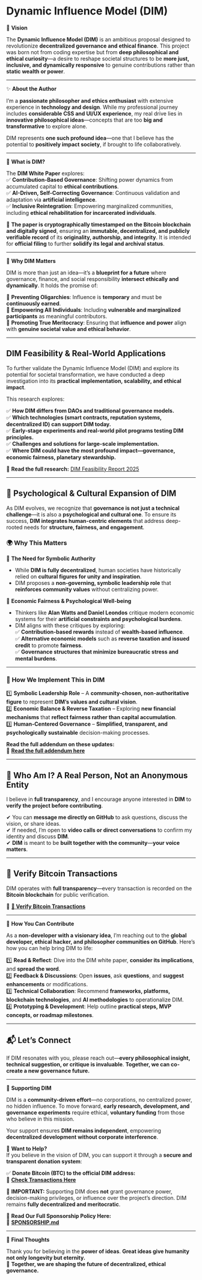 # **Dynamic Influence Model (DIM)**  

🚀 **Vision**  

The **Dynamic Influence Model (DIM)** is an ambitious proposal designed to revolutionize **decentralized governance and ethical finance**. This project was born not from coding expertise but from **deep philosophical and ethical curiosity**—a desire to reshape societal structures to be **more just, inclusive, and dynamically responsive** to genuine contributions rather than **static wealth or power**.  

---

✨ **About the Author**  

I’m a **passionate philosopher and ethics enthusiast** with extensive experience in **technology and design**. While my professional journey includes **considerable CSS and UI/UX experience**, my real drive lies in **innovative philosophical ideas**—concepts that are too **big and transformative** to explore alone.  

DIM represents **one such profound idea**—one that I believe has the potential to **positively impact society**, if brought to life collaboratively.  

---

📜 **What is DIM?**  

The **DIM White Paper** explores:  
✅ **Contribution-Based Governance**: Shifting power dynamics from accumulated capital to **ethical contributions**.  
✅ **AI-Driven, Self-Correcting Governance**: Continuous validation and adaptation via **artificial intelligence**.  
✅ **Inclusive Reintegration**: Empowering marginalized communities, including **ethical rehabilitation for incarcerated individuals**.  

📌 **The paper is cryptographically timestamped on the Bitcoin blockchain and digitally signed**, ensuring an **immutable, decentralized, and publicly verifiable record** of its **originality, authorship, and integrity**. It is intended for **official filing** to further **solidify its legal and archival status**.  

---

🌟 **Why DIM Matters**  

DIM is more than just an idea—it’s a **blueprint for a future** where governance, finance, and social responsibility **intersect ethically and dynamically**. It holds the promise of:  

🔹 **Preventing Oligarchies**: Influence is **temporary** and must be **continuously earned**.  
🔹 **Empowering All Individuals**: Including **vulnerable and marginalized participants** as meaningful contributors.  
🔹 **Promoting True Meritocracy**: Ensuring that **influence and power** align with **genuine societal value and ethical behavior**.  

---

## **DIM Feasibility & Real-World Applications**
To further validate the Dynamic Influence Model (DIM) and explore its potential for societal transformation, we have conducted a deep investigation into its **practical implementation, scalability, and ethical impact**.

This research explores:

✅ **How DIM differs from DAOs and traditional governance models.**  
✅ **Which technologies (smart contracts, reputation systems, decentralized ID) can support DIM today.**  
✅ **Early-stage experiments and real-world pilot programs testing DIM principles.**  
✅ **Challenges and solutions for large-scale implementation.**  
✅ **Where DIM could have the most profound impact—governance, economic fairness, planetary stewardship.**  

📄 **Read the full research:** [DIM Feasibility Report 2025](DIM_Feasibility_Report_2025.md)

---

## 🧠 **Psychological & Cultural Expansion of DIM**  

As DIM evolves, we recognize that **governance is not just a technical challenge**—it is also a **psychological and cultural one**. To ensure its success, **DIM integrates human-centric elements** that address deep-rooted needs for **structure, fairness, and engagement**.  

### 🌍 **Why This Matters**  

🔹 **The Need for Symbolic Authority**  
   - While **DIM is fully decentralized**, human societies have historically relied on **cultural figures for unity and inspiration**.  
   - DIM proposes a **non-governing, symbolic leadership role** that **reinforces community values** without centralizing power.  

🔹 **Economic Fairness & Psychological Well-being**  
   - Thinkers like **Alan Watts and Daniel Leondos** critique modern economic systems for their **artificial constraints and psychological burdens**.  
   - DIM aligns with these critiques by exploring:  
     ✅ **Contribution-based rewards** instead of **wealth-based influence**.  
     ✅ **Alternative economic models** such as **reverse taxation and issued credit** to promote **fairness**.  
     ✅ **Governance structures that minimize bureaucratic stress and mental burdens**.  

---

### 🔧 **How We Implement This in DIM**  

1️⃣ **Symbolic Leadership Role** – A **community-chosen, non-authoritative figure** to represent **DIM’s values and cultural vision**.  
2️⃣ **Economic Balance & Reverse Taxation** – Exploring **new financial mechanisms** that **reflect fairness rather than capital accumulation**.  
3️⃣ **Human-Centered Governance** – **Simplified, transparent, and psychologically sustainable** decision-making processes.  

**Read the full addendum on these updates:**  
📌 **[Read the full addendum here](./DIM_Addendum.md)**

---

## 📢 **Who Am I? A Real Person, Not an Anonymous Entity**  
I believe in **full transparency**, and I encourage anyone interested in **DIM** to **verify the project before contributing**.  

✔ You can **message me directly on GitHub** to ask questions, discuss the vision, or share ideas.  
✔ If needed, I’m open to **video calls or direct conversations** to confirm my identity and discuss **DIM**.  
✔ **DIM** is meant to be **built together with the community**—**your voice matters**.  

---

## 🔎 **Verify Bitcoin Transactions**  
DIM operates with **full transparency**—every transaction is recorded on the **Bitcoin blockchain** for public verification.  

💎 **[🔗 Verify Bitcoin Transactions](https://www.blockchain.com/explorer/addresses/btc/bc1qra52k84zf02cfr0w09t8wl9pxu8mz2g605vqny)**  

---

🚧 **How You Can Contribute**  

As a **non-developer with a visionary idea**, I’m reaching out to the **global developer, ethical hacker, and philosopher communities on GitHub**. Here’s how you can help bring DIM to life:  

1️⃣ **Read & Reflect**: Dive into the DIM white paper, **consider its implications**, and **spread the word**.  
2️⃣ **Feedback & Discussions**: Open **issues**, ask **questions**, and **suggest enhancements** or modifications.  
3️⃣ **Technical Collaboration**: Recommend **frameworks, platforms, blockchain technologies**, and **AI methodologies** to operationalize DIM.  
4️⃣ **Prototyping & Development**: Help outline **practical steps, MVP concepts, or roadmap milestones**.  

---

## 📬 **Let’s Connect**  
If DIM resonates with you, please reach out—**every philosophical insight, technical suggestion, or critique is invaluable**. **Together, we can co-create a new governance future.**  

---

🌟 **Supporting DIM**  

DIM is a **community-driven effort**—no corporations, no centralized power, no hidden influence. To move forward, **early research, development, and governance experiments** require ethical, **voluntary funding** from those who believe in this mission.  

Your support ensures **DIM remains independent**, empowering **decentralized development without corporate interference**.  

🔹 **Want to Help?**  
If you believe in the vision of DIM, you can support it through a **secure and transparent donation system**:  

✅ **Donate Bitcoin (BTC) to the official DIM address:**  
📌 **[Check Transactions Here](https://www.blockchain.com/btc/address/bc1qra52k84zf02cfr0w09t8wl9pxu8mz2g605vqny)**  

📢 **IMPORTANT:** Supporting DIM does **not** grant governance power, decision-making privileges, or influence over the project’s direction. DIM remains **fully decentralized and meritocratic**.  

📌 **Read Our Full Sponsorship Policy Here:**  
📌 **[SPONSORSHIP.md](SPONSORSHIP.md)**  

---

📌 **Final Thoughts**  

Thank you for believing in the **power of ideas**. **Great ideas give humanity not only longevity but eternity.**  
🚀 **Together, we are shaping the future of decentralized, ethical governance.**  

